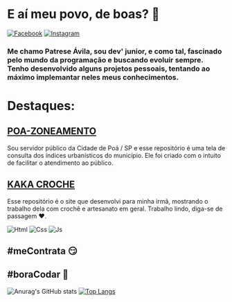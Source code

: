 # E aí meu povo, de boas? 🖖
[![Facebook](https://img.shields.io/badge/Facebook-1877F2?style=for-the-badge&logo=facebook&logoColor=white)](https://facebook.com/patreseavila)
[![Instagram](https://img.shields.io/badge/Instagram-E4405F?style=for-the-badge&logo=instagram&logoColor=white)](https://instagram.com/patreseavila)

### Me chamo Patrese Ávila, sou dev' junior, e como tal, fascinado pelo mundo da programação e buscando evoluir sempre. Tenho desenvolvido alguns projetos pessoais, tentando ao máximo implemantar neles meus conhecimentos.

# Destaques:

## [POA-ZONEAMENTO](https://pas-4.github.io/POA-ZONEAMENTO/)

Sou servidor público da Cidade de Poá / SP e esse repositório é uma tela de consulta dos índices urbanísticos do município. Ele foi criado com o intuito de facilitar o atendimento ao público.

## [KAKA CROCHE](https://pas-4.github.io/KAKACROCHE/)

Esse repositório é o site que desenvolvi para minha irmã, mostrando o trabalho dela com crochê e artesanato em geral. Trabalho lindo, diga-se de passagem ❤.


![Html](https://img.shields.io/badge/HTML5-E34F26?style=for-the-badge&logo=html5&logoColor=white)
![Css](https://img.shields.io/badge/CSS3-1572B6?style=for-the-badge&logo=css3&logoColor=white)
![Js](https://img.shields.io/badge/JavaScript-F7DF1E?style=for-the-badge&logo=javascript&logoColor=black)

## #meContrata 😏
## #boraCodar 💪

![Anurag's GitHub stats](https://github-readme-stats.vercel.app/api?username=PAS-4&show_icons=true&theme=dracula)
[![Top Langs](https://github-readme-stats.vercel.app/api/top-langs/?username=PAS-4&layout=compact)](https://github.com/PAS-4/github-readme-stats)

